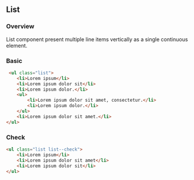## List

### Overview
List component present multiple line items vertically as a single continuous element.

### Basic
```html
 <ul class="list">
    <li>Lorem ipsum</li>
    <li>Lorem ipsum dolor sit</li>
    <li>Lorem ipsum dolor.</li>
    <ul>
        <li>Lorem ipsum dolor sit amet, consectetur.</li>
        <li>Lorem ipsum dolor.</li>
    </ul>
    <li>Lorem ipsum dolor sit amet.</li>
</ul>
```

### Check
```html
<ul class="list list--check">
    <li>Lorem ipsum</li>
    <li>Lorem ipsum dolor sit amet</li>
    <li>Lorem ipsum dolor sit</li>
</ul>
```
